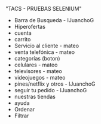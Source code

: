 "TACS - PRUEBAS SELENIUM" 

- Barra de Busqueda - IJuanchoG
- Hiperofertas
- cuenta
- carrito
- Servicio al cliente - mateo
- venta telefónica - mateo
- categorías (boton)
- celulares  - mateo
- televisores - mateo
- videojuegos - mateo
- pines/netflix y otros - IJuanchoG
- seguir tu pedido - IJuanchoG
- nuestras tiendas
- ayuda
- Ordenar
- Filtrar

